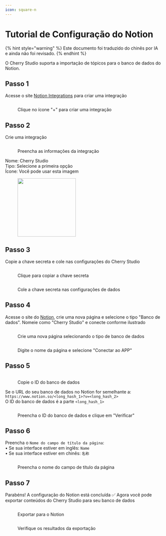 ```yaml
---
icon: square-n
---
```

# Tutorial de Configuração do Notion


{% hint style="warning" %}
Este documento foi traduzido do chinês por IA e ainda não foi revisado.
{% endhint %}




O Cherry Studio suporta a importação de tópicos para o banco de dados do Notion.

## Passo 1

Acesse o site [Notion Integrations](https://www.notion.so/profile/integrations) para criar uma integração

<figure><img src="../.gitbook/assets/notion/创建应用.png" alt=""><figcaption><p>Clique no ícone "+" para criar uma integração</p></figcaption></figure>

## Passo 2

Crie uma integração

<figure><img src="../.gitbook/assets/notion/填写应用信息.png" alt=""><figcaption><p>Preencha as informações da integração</p></figcaption></figure>

Nome: Cherry Studio  
Tipo: Selecione a primeira opção  
Ícone: Você pode usar esta imagem  

<figure><img src="../.gitbook/assets/notion/Cherry-Studio-Logo.png" alt="" width="188"><figcaption></figcaption></figure>

## Passo 3

Copie a chave secreta e cole nas configurações do Cherry Studio

<figure><img src="../.gitbook/assets/notion/复制密钥.png" alt=""><figcaption><p>Clique para copiar a chave secreta</p></figcaption></figure>

<figure><img src="../.gitbook/assets/notion/填写密钥.png" alt=""><figcaption><p>Cole a chave secreta nas configurações de dados</p></figcaption></figure>

## Passo 4

Acesse o site do [Notion](https://www.notion.so/), crie uma nova página e selecione o tipo "Banco de dados". Nomeie como "Cherry Studio" e conecte conforme ilustrado

<figure><img src="../.gitbook/assets/notion/创建页面.png" alt=""><figcaption><p>Crie uma nova página selecionando o tipo de banco de dados</p></figcaption></figure>

<figure><img src="../.gitbook/assets/notion/连接APP.png" alt=""><figcaption><p>Digite o nome da página e selecione "Conectar ao APP"</p></figcaption></figure>

## Passo 5

<figure><img src="../.gitbook/assets/notion/复制数据库ID.png" alt=""><figcaption><p>Copie o ID do banco de dados</p></figcaption></figure>

Se o URL do seu banco de dados no Notion for semelhante a:  
`https://www.notion.so/<long_hash_1>?v=<long_hash_2>`  
O ID do banco de dados é a parte `<long_hash_1>`

<figure><img src="../.gitbook/assets/notion/填写数据库ID.png" alt=""><figcaption><p>Preencha o ID do banco de dados e clique em "Verificar"</p></figcaption></figure>

## Passo 6

Preencha o `Nome do campo de título da página`:  
• Se sua interface estiver em inglês: `Name`  
• Se sua interface estiver em chinês: `名称`

<figure><img src="../.gitbook/assets/notion/填写页面标题字段名.png" alt=""><figcaption><p>Preencha o nome do campo de título da página</p></figcaption></figure>

## Passo 7

Parabéns! A configuração do Notion está concluída ✅ Agora você pode exportar conteúdos do Cherry Studio para seu banco de dados

<figure><img src="../.gitbook/assets/notion/导出.png" alt=""><figcaption><p>Exportar para o Notion</p></figcaption></figure>

<figure><img src="../.gitbook/assets/notion/查看结果.png" alt=""><figcaption><p>Verifique os resultados da exportação</p></figcaption></figure>